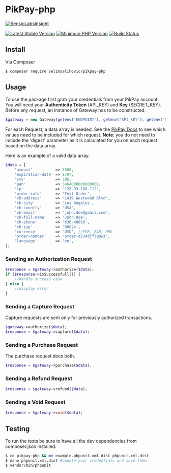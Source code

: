 # PikPay-php

[![SensioLabsInsight](https://insight.sensiolabs.com/projects/9b6f8918-9c22-48a7-9c78-98e868e5b908/big.png)](https://insight.sensiolabs.com/projects/9b6f8918-9c22-48a7-9c78-98e868e5b908)

[![Latest Stable Version](https://img.shields.io/packagist/v/selimsalihovic/pikpay-php.svg?style=flat-square)](https://packagist.org/packages/selimsalihovic/pikpay-php)
[![Minimum PHP Version](https://img.shields.io/badge/php-%3E%3D%205.3.0-8892BF.svg?style=flat-square)](https://php.net/)
[![Build Status](https://travis-ci.org/SelimSalihovic/pikpay-php.svg?branch=master)](https://travis-ci.org/SelimSalihovic/pikpay-php)

## Install

Via Composer

``` bash
$ composer require selimsalihovic/pikpay-php
```

## Usage
To use the package first grab your credentials from your PikPay account. You will need your **Authenticity Token** (API_KEY) and **Key** (SECRET_KEY).
Before any request, an instance of Gateway has to be constructed.
``` php
$gateway = new Gateway(getenv('ENDPOINT'), getenv('API_KEY'), getenv('SECRET_KEY'));
```
For each Request, a data array is needed. See the [PikPay Docs](https://ipgtest.pikpay.ba/hr/documentation/direct "PikPay Docs") to see which values need to be included for which request.  **Note**: you do not need to include the 'digest' parameter as it is calculated for you on each request based on the data array.  

Here is an example of a valid data array.
``` php
$data = [
    'amount'          => 5500,
    'expiration-date' => 1707,
    'cvv'             => 286,
    'pan'             => 5464000000000008,
    'ip'              => '128.93.108.112',
    'order-info'      => 'Test Order',
    'ch-address'      => '1419 Westwood Blvd',
    'ch-city'         => 'Los Angeles',
    'ch-country'      => 'USA',
    'ch-email'        => 'john.doe@gmail.com',
    'ch-full-name'    => 'John Doe',
    'ch-phone'        => '636-48018',
    'ch-zip'          => '90024',
    'currency'        => 'USD', //EUR, BAM, HRK
    'order-number'    => 'order-d234djflq0wz',
    'language'        => 'en',
];
```
### Sending an Authorization Request
``` php
$response = $gateway->authorize($data);
if ($response->isSuccessfull()) {
    //handle success case
} else {
    //display error
}
```

### Sending a Capture Request
Capture requests are sent only for previously authorized transactions.
``` php
$gateway->authorize($data);
$response = $gateway->capture($data);
```

### Sending a Purchase Request
The purchase request does both.
``` php
$response = $gateway->purchase($data);
```

### Sending a Refund Request
``` php
$response = $gateway->refund($data);
```

### Sending a Void Request
``` php
$response = $gateway->void($data);
```

## Testing

To run the tests be sure to have all the dev dependencies from composer.json installed. 
``` bash
$ cd pikpay-php && mv example.phpunit.xml.dist phpunit.xml.dist
$ nano phpunit.xml.dist #update your credentials and save them
$ vendor/bin/phpunit
```
